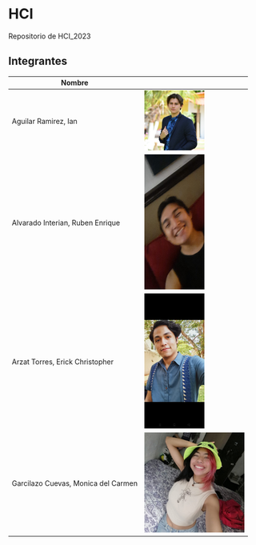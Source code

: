 # HCI
Repositorio de HCI_2023

## Integrantes 

| Nombre | <!-- --> |
|--------|-|
|Aguilar Ramirez, Ian| <img src="./img/Ian.jpg" width="120" height="120">|
|Alvarado Interian, Ruben Enrique| <img src="./img/Ruben.jpeg" width="120" height="270">|
|Arzat Torres, Erick Christopher|<img src="./img/Erick.jpeg" width="120" height="270">|
|Garcilazo Cuevas, Monica del Carmen| <img src="./img/Monica.jpeg" width="200" height="200"> |

